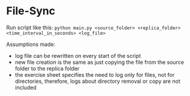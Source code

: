 # File-Sync

Run script like this: `python main.py <source_folder> <replica_folder> <time_interval_in_seconds> <log_file>`

Assumptions made: 
- log file can be rewritten on every start of the script
- new file creation is the same as just copying the file from the source folder to the replica folder 
- the exercise sheet specifies the need to log only for files, not for directories, therefore, logs about directory removal or copy are not included
